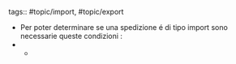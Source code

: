 tags:: #topic/import, #topic/export

- Per poter determinare se una spedizione é di tipo import sono necessarie queste condizioni :
- -